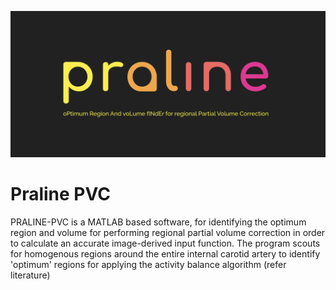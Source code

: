 ![Praline-logo.png](Images/Praline-logo.png)
# Praline PVC
PRALINE-PVC is a MATLAB based software, for identifying the optimum region and volume for performing regional partial volume correction in order to calculate an accurate image-derived input function. The program scouts for homogenous regions around the entire internal carotid artery to identify 'optimum' regions for applying the activity balance algorithm (refer literature)
